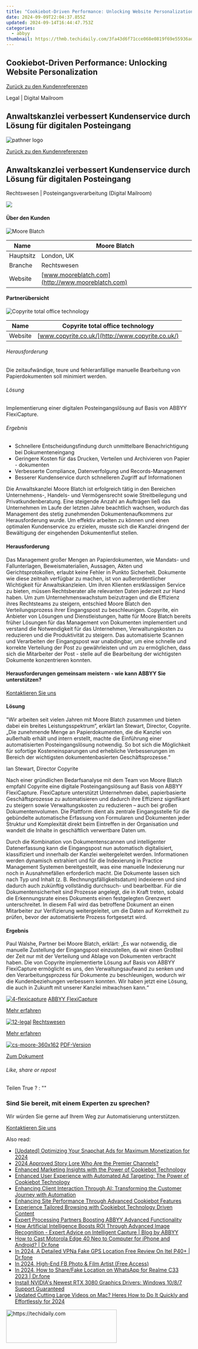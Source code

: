 ```yaml
---
title: "Cookiebot-Driven Performance: Unlocking Website Personalization"
date: 2024-09-09T22:04:37.855Z
updated: 2024-09-14T16:44:47.753Z
categories:
  - abbyy
thumbnail: https://thmb.techidaily.com/3fa43d6f71cce068e0819f69e55936ad32ff4ea7246067d0e64ce56f240c9081.jpg
---
```


## Cookiebot-Driven Performance: Unlocking Website Personalization

[Zurück zu den Kundenreferenzen](https://tools.techidaily.com/abbyy/products/)

Legal | Digital Mailroom

## Anwaltskanzlei verbessert Kundenservice durch Lösung für digitalen Posteingang

![pathner logo](https://content.abbyy.com/-/media/project/abbyy/abbyy/logos-white/de/70294.png?h=40&iar=0&w=120)

[Zurück zu den Kundenreferenzen](https://tools.techidaily.com/abbyy/products/)

## Anwaltskanzlei verbessert Kundenservice durch Lösung für digitalen Posteingang

Rechtswesen | Posteingangsverarbeitung (Digital Mailroom) 

![](https://static1.abbyy.com/abbyycommedia/14889/cs-moore-556x303.jpg) 

#### Über den Kunden

![Moore Blatch](https://static5.abbyy.com/abbyycommedia/14892/moore-logo-260x80.jpg) 

| Name      | Moore Blatch                                      |
| --------- | ------------------------------------------------- |
| Hauptsitz | London, UK                                        |
| Branche   | Rechtswesen                                       |
| Website   | [www.mooreblatch.com](http://www.mooreblatch.com) |

#### Partnerübersicht

![Copyrite total office technology](https://tools.techidaily.com/abbyy/products/) 

| Name    | Copyrite total office technology                  |
| ------- | ------------------------------------------------- |
| Website | [www.copyrite.co.uk/](http://www.copyrite.co.uk/) |

###### Herausforderung

Die zeitaufwändige, teure und fehleranfällige manuelle Bearbeitung von Papierdokumenten soll minimiert werden.

###### Lösung

Implementierung einer digitalen Posteingangslösung auf Basis von ABBYY FlexiCapture.

###### Ergebnis

* Schnellere Entscheidungsfindung durch unmittelbare Benachrichtigung bei Dokumenteneingang
* Geringere Kosten für das Drucken, Verteilen und Archivieren von Papier - dokumenten
* Verbesserte Compliance, Datenverfolgung und Records-Management
* Besserer Kundenservice durch schnelleren Zugriff auf Informationen

Die Anwaltskanzlei Moore Blatch ist erfolgreich tätig in den Bereichen Unternehmens-, Handels- und Vermögensrecht sowie Streitbeilegung und Privatkundenberatung. Eine steigende Anzahl an Aufträgen ließ das Unternehmen im Laufe der letzten Jahre beachtlich wachsen, wodurch das Management des stetig zunehmenden Dokumentenaufkommens zur Herausforderung wurde. Um effektiv arbeiten zu können und einen optimalen Kundenservice zu erzielen, musste sich die Kanzlei dringend der Bewältigung der eingehenden Dokumentenflut stellen.

#### Herausforderung

Das Management großer Mengen an Papierdokumenten, wie Mandats- und Fallunterlagen, Beweismaterialien, Aussagen, Akten und Gerichtsprotokollen, erlaubt keine Fehler in Punkto Sicherheit. Dokumente wie diese zeitnah verfügbar zu machen, ist von außerordentlicher Wichtigkeit für Anwaltskanzleien. Um ihren Klienten erstklassigen Service zu bieten, müssen Rechtsberater alle relevanten Daten jederzeit zur Hand haben. Um zum Unternehmenswachstum beizutragen und die Effizienz ihres Rechtsteams zu steigern, entschied Moore Blatch den Verteilungsprozess ihrer Eingangspost zu beschleunigen. Copyrite, ein Anbieter von Lösungen und Dienstleistungen, hatte für Moore Blatch bereits früher Lösungen für das Management von Dokumenten implementiert und verstand die Notwendigkeit für das Unternehmen, Verwaltungskosten zu reduzieren und die Produktivität zu steigern. Das automatisierte Scannen und Verarbeiten der Eingangspost war unabdingbar, um eine schnelle und korrekte Verteilung der Post zu gewährleisten und um zu ermöglichen, dass sich die Mitarbeiter der Post - stelle auf die Bearbeitung der wichtigsten Dokumente konzentrieren konnten.

#### Herausforderungen gemeinsam meistern - wie kann ABBYY Sie unterstützen?

[Kontaktieren Sie uns](https://tools.techidaily.com/abbyy/products/) 

#### Lösung

 "Wir arbeiten seit vielen Jahren mit Moore Blatch zusammen und bieten dabei ein breites Leistungsspektrum“, erklärt Ian Stewart, Director, Copyrite. „Die zunehmende Menge an Papierdokumenten, die die Kanzlei von außerhalb erhält und intern erstellt, machte die Einführung einer automatisierten Posteingangslösung notwendig. So bot sich die Möglichkeit für sofortige Kosteneinsparungen und erhebliche Verbesserungen im Bereich der wichtigsten dokumentenbasierten Geschäftsprozesse.“

 Ian Stewart, Director Copyrite

Nach einer gründlichen Bedarfsanalyse mit dem Team von Moore Blatch empfahl Copyrite eine digitale Posteingangslösung auf Basis von ABBYY FlexiCapture. FlexiCapture unterstützt Unternehmen dabei, papierbasierte Geschäftsprozesse zu automatisieren und dadurch ihre Effizienz signifikant zu steigern sowie Verwaltungskosten zu reduzieren – auch bei großen Dokumentenvolumen. Die Plattform dient als zentrale Eingangsstelle für die gebündelte automatische Erfassung von Formularen und Dokumenten jeder Struktur und Komplexität direkt beim Eintreffen in der Organisation und wandelt die Inhalte in geschäftlich verwertbare Daten um.

Durch die Kombination von Dokumentenscannen und intelligenter Datenerfassung kann die Eingangspost nun automatisch digitalisiert, klassifiziert und innerhalb der Kanzlei weitergeleitet werden. Informationen werden dynamisch extrahiert und für die Indexierung in Practice Management Systemen bereitgestellt, was eine manuelle Indexierung nur noch in Ausnahmefällen erforderlich macht. Die Dokumente lassen sich nach Typ und Inhalt (z. B. Rechnungsfälligkeitsdatum) indexieren und sind dadurch auch zukünftig vollständig durchsuch- und bearbeitbar. Für die Dokumentensicherheit sind Prozesse angelegt, die in Kraft treten, sobald die Erkennungsrate eines Dokuments einen festgelegten Grenzwert unterschreitet. In diesem Fall wird das betroffene Dokument an einen Mitarbeiter zur Verifizierung weitergeleitet, um die Daten auf Korrektheit zu prüfen, bevor der automatisierte Prozess fortgesetzt wird.

#### Ergebnis

Paul Walshe, Partner bei Moore Blatch, erklärt: „Es war notwendig, die manuelle Zustellung der Eingangspost einzustellen, da wir einen Großteil der Zeit nur mit der Verteilung und Ablage von Dokumenten verbracht haben. Die von Copyrite implementierte Lösung auf Basis von ABBYY FlexiCapture ermöglicht es uns, den Verwaltungsaufwand zu senken und den Verarbeitungsprozess für Dokumente zu beschleunigen, wodurch wir die Kundenbeziehungen verbessern konnten. Wir haben jetzt eine Lösung, die auch in Zukunft mit unserer Kanzlei mitwachsen kann.“

[![4-flexicapture](https://static2.abbyy.com/abbyycommedia/21380/4-flexicapture.jpg)](https://tools.techidaily.com/abbyy/products/) [ABBYY FlexiCapture](https://tools.techidaily.com/abbyy/products/) 

[Mehr erfahren](https://tools.techidaily.com/abbyy/products/) 

[![12-legal](https://static2.abbyy.com/abbyycommedia/14362/12-legal.jpg)](https://tools.techidaily.com/abbyy/products/) [Rechtswesen](https://tools.techidaily.com/abbyy/products/) 

[Mehr erfahren](https://tools.techidaily.com/abbyy/products/) 

[![cs-moore-360x162](https://static1.abbyy.com/abbyycommedia/14888/cs-moore-360x162.jpg)](https://static3.abbyy.com/abbyycommedia/7352/fallstudie-moore-blatch-rechtswesen-de.pdf "PDF-Version") [PDF-Version](https://static3.abbyy.com/abbyycommedia/7352/fallstudie-moore-blatch-rechtswesen-de.pdf "PDF-Version") 

[Zum Dokument](https://static3.abbyy.com/abbyycommedia/7352/fallstudie-moore-blatch-rechtswesen-de.pdf "PDF-Version") 

###### Like, share or repost

Teilen  True ?  : "" 

### Sind Sie bereit, mit einem Experten zu sprechen?

Wir würden Sie gerne auf Ihrem Weg zur Automatisierung unterstützen.

[Kontaktieren Sie uns](https://tools.techidaily.com/abbyy/products/)

<ins class="adsbygoogle"
     style="display:block"
     data-ad-format="autorelaxed"
     data-ad-client="ca-pub-7571918770474297"
     data-ad-slot="1223367746"></ins>

<ins class="adsbygoogle"
     style="display:block"
     data-ad-client="ca-pub-7571918770474297"
     data-ad-slot="8358498916"
     data-ad-format="auto"
     data-full-width-responsive="true"></ins>

<span class="atpl-alsoreadstyle">Also read:</span>
<div><ul>
<li><a href="https://snapchat-videos.techidaily.com/updated-optimizing-your-snapchat-ads-for-maximum-monetization-for-2024/"><u>[Updated] Optimizing Your Snapchat Ads for Maximum Monetization for 2024</u></a></li>
<li><a href="https://extra-guidance.techidaily.com/2024-approved-story-lore-who-are-the-premier-channels/"><u>2024 Approved Story Lore Who Are the Premier Channels?</u></a></li>
<li><a href="https://solve-info.techidaily.com/enhanced-marketing-insights-with-the-power-of-cookiebot-technology/"><u>Enhanced Marketing Insights with the Power of Cookiebot Technology</u></a></li>
<li><a href="https://solve-info.techidaily.com/enhanced-user-experience-with-automated-ad-targeting-the-power-of-cookiebot-technology/"><u>Enhanced User Experience with Automated Ad Targeting: The Power of Cookiebot Technology</u></a></li>
<li><a href="https://solve-info.techidaily.com/enhancing-client-interaction-through-ai-transforming-the-customer-journey-with-automation/"><u>Enhancing Client Interaction Through AI: Transforming the Customer Journey with Automation</u></a></li>
<li><a href="https://solve-info.techidaily.com/enhancing-site-performance-through-advanced-cookiebot-features/"><u>Enhancing Site Performance Through Advanced Cookiebot Features</u></a></li>
<li><a href="https://solve-info.techidaily.com/experience-tailored-browsing-with-cookiebot-technology-driven-content/"><u>Experience Tailored Browsing with Cookiebot Technology Driven Content</u></a></li>
<li><a href="https://solve-info.techidaily.com/expert-processing-partners-boosting-abbyy-advanced-functionality/"><u>Expert Processing Partners Boosting ABBYY Advanced Functionality</u></a></li>
<li><a href="https://solve-info.techidaily.com/how-artificial-intelligence-boosts-roi-through-advanced-image-recognition-expert-advice-on-intelligent-capture-blog-by-abbyy/"><u>How Artificial Intelligence Boosts ROI Through Advanced Image Recognition - Expert Advice on Intelligent Capture | Blog by ABBYY</u></a></li>
<li><a href="https://screen-mirror.techidaily.com/how-to-cast-motorola-edge-40-neo-to-computer-for-iphone-and-android-drfone-by-drfone-android/"><u>How to Cast Motorola Edge 40 Neo to Computer for iPhone and Android? | Dr.fone</u></a></li>
<li><a href="https://change-location.techidaily.com/in-2024-a-detailed-vpna-fake-gps-location-free-review-on-itel-p40plus-drfone-by-drfone-virtual-android/"><u>In 2024, A Detailed VPNa Fake GPS Location Free Review On Itel P40+ | Dr.fone</u></a></li>
<li><a href="https://facebook-video-content.techidaily.com/in-2024-high-end-fb-photo-and-film-artist-free-access/"><u>In 2024, High-End FB Photo & Film Artist (Free Access)</u></a></li>
<li><a href="https://location-social.techidaily.com/in-2024-how-to-sharefake-location-on-whatsapp-for-realme-c33-2023-drfone-by-drfone-virtual-android/"><u>In 2024, How to Share/Fake Location on WhatsApp for Realme C33 2023 | Dr.fone</u></a></li>
<li><a href="https://win-amazing.techidaily.com/install-nvidias-newest-rtx-3080-graphics-drivers-windows-1087-support-guaranteed/"><u>Install NVIDIA's Newest RTX 3080 Graphics Drivers: Windows 10/8/7 Support Guaranteed</u></a></li>
<li><a href="https://smart-video-creator.techidaily.com/updated-cutting-large-videos-on-mac-heres-how-to-do-it-quickly-and-effortlessly-for-2024/"><u>Updated Cutting Large Videos on Mac? Heres How to Do It Quickly and Effortlessly for 2024</u></a></li>
</ul></div>

<!-- affiliate ads begin -->
<a href="https://united.elfm.net/c/5597632/2139557/4704" target="_top" id="2139557">
  <img src="//a.impactradius-go.com/display-ad/4704-2139557" border="0" alt="https://techidaily.com" width="300" height="90"/>
</a>
<img height="0" width="0" src="https://united.elfm.net/i/5597632/2139557/4704" style="position:absolute;visibility:hidden;" border="0" />
<!-- affiliate ads end -->


